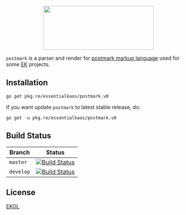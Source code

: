 <p align="center">
<img width="300" height="120" src="https://essentialkaos.com/github/postmark.png"/>
</p>

`postmark` is a parser and render for [postmark markup language](postmark.md) used for some [EK](https://github.com/essentialkaos) projects.

## Installation

```
go get pkg.re/essentialkaos/postmark.v0
```

If you want update `postmark` to latest stable release, do:

```
go get -u pkg.re/essentialkaos/postmark.v0
```

## Build Status

| Branch | Status |
|------------|--------|
| `master` | [![Build Status](https://travis-ci.org/essentialkaos/postmark.svg?branch=master)](https://travis-ci.org/essentialkaos/postmark) |
| `develop` | [![Build Status](https://travis-ci.org/essentialkaos/postmark.svg?branch=develop)](https://travis-ci.org/essentialkaos/postmark) |

## License

[EKOL](https://essentialkaos.com/ekol)
